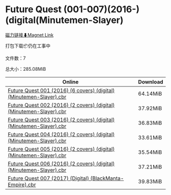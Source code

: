 # Future Quest (001-007)(2016-)(digital(Minutemen-Slayer)

[磁力链接⬇Magnet Link](magnet:?xt=urn:btih:61e9b55f7c73eae58075afbe0e813d28dfdb3102&dn=Future%20Quest%20%28001-007%29%282016-%29%28digital%28Minutemen-Slayer%29)

打包下载📦仍在工事中

文件数：7

总大小：285.08MiB

Online | Download
--- | ---
[Future Quest 001 (2016) (6 covers) (digital) (Minutemen-Slayer).cbr](https://github.com/alicewish/markdown/blob/master/comic/Future-Quest-001-2016-6-covers-digital-Minutemen-Slayer-cbr.md) | 64.14MiB
[Future Quest 002 (2016) (2 covers) (digital) (Minutemen-Slayer).cbr](https://github.com/alicewish/markdown/blob/master/comic/Future-Quest-002-2016-2-covers-digital-Minutemen-Slayer-cbr.md) | 37.92MiB
[Future Quest 003 (2016) (2 covers) (digital) (Minutemen-Slayer).cbr](https://github.com/alicewish/markdown/blob/master/comic/Future-Quest-003-2016-2-covers-digital-Minutemen-Slayer-cbr.md) | 36.83MiB
[Future Quest 004 (2016) (2 covers) (digital) (Minutemen-Slayer).cbr](https://github.com/alicewish/markdown/blob/master/comic/Future-Quest-004-2016-2-covers-digital-Minutemen-Slayer-cbr.md) | 33.61MiB
[Future Quest 005 (2016) (2 covers) (digital) (Minutemen-Slayer).cbr](https://github.com/alicewish/markdown/blob/master/comic/Future-Quest-005-2016-2-covers-digital-Minutemen-Slayer-cbr.md) | 35.54MiB
[Future Quest 006 (2016) (2 covers) (digital) (Minutemen-Slayer).cbr](https://github.com/alicewish/markdown/blob/master/comic/Future-Quest-006-2016-2-covers-digital-Minutemen-Slayer-cbr.md) | 37.21MiB
[Future Quest 007 (2017) (Digital) (BlackManta-Empire).cbr](https://github.com/alicewish/markdown/blob/master/comic/Future-Quest-007-2017-Digital-BlackManta-Empire-cbr.md) | 39.83MiB